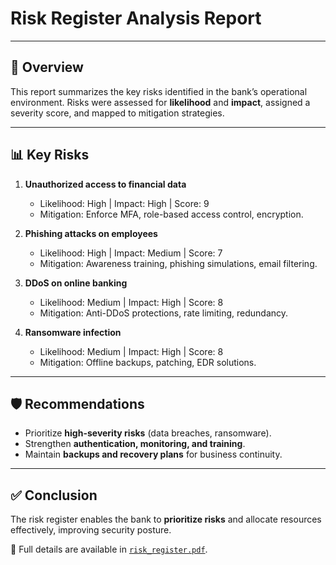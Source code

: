 # Risk Register Analysis Report

---

## 🔎 Overview
This report summarizes the key risks identified in the bank’s operational environment. Risks were assessed for **likelihood** and **impact**, assigned a severity score, and mapped to mitigation strategies.

---

## 📊 Key Risks
1. **Unauthorized access to financial data**  
   - Likelihood: High | Impact: High | Score: 9  
   - Mitigation: Enforce MFA, role-based access control, encryption.

2. **Phishing attacks on employees**  
   - Likelihood: High | Impact: Medium | Score: 7  
   - Mitigation: Awareness training, phishing simulations, email filtering.

3. **DDoS on online banking**  
   - Likelihood: Medium | Impact: High | Score: 8  
   - Mitigation: Anti-DDoS protections, rate limiting, redundancy.

4. **Ransomware infection**  
   - Likelihood: Medium | Impact: High | Score: 8  
   - Mitigation: Offline backups, patching, EDR solutions.

---

## 🛡️ Recommendations
- Prioritize **high-severity risks** (data breaches, ransomware).  
- Strengthen **authentication, monitoring, and training**.  
- Maintain **backups and recovery plans** for business continuity.  

---

## ✅ Conclusion
The risk register enables the bank to **prioritize risks** and allocate resources effectively, improving security posture.  

📌 Full details are available in [`risk_register.pdf`](../risk_register.pdf).
